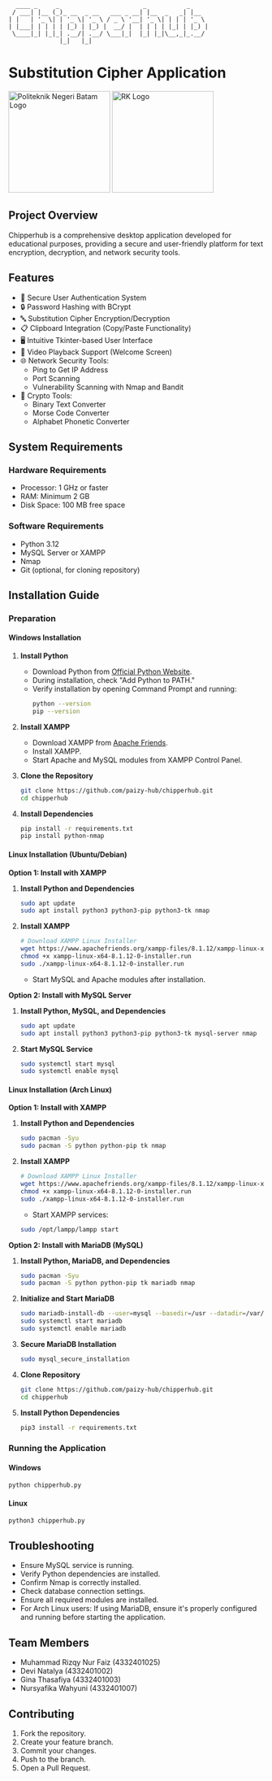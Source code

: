 ```
  ____ _     _                       _           _     
 / ___| |__ (_)_ __  _ __   ___ _ __| |__  _   _| |__  
| |   | '_ \| | '_ \| '_ \ / _ \ '__| '_ \| | | | '_ \ 
| |___| | | | | |_) | |_) |  __/ |  | | | | |_| | |_) |
 \____|_| |_|_| .__/| .__/ \___|_|  |_| |_|\__,_|_.__/ 
              |_|   |_|                                
```
# Substitution Cipher Application
<img src="https://github.com/paizy-hub/chipperhub/blob/main/logopoltek.png" alt="Politeknik Negeri Batam Logo" width="200"/> <img src="https://github.com/paizy-hub/chipperhub/blob/main/logorks.png" alt="RK Logo" width="200"/>

## Project Overview

Chipperhub is a comprehensive desktop application developed for educational purposes, providing a secure and user-friendly platform for text encryption, decryption, and network security tools.

## Features

- 🔐 Secure User Authentication System
- 🔒 Password Hashing with BCrypt
- 🔤 Substitution Cipher Encryption/Decryption
- 📋 Clipboard Integration (Copy/Paste Functionality)
- 🖥️ Intuitive Tkinter-based User Interface
- 🎥 Video Playback Support (Welcome Screen)
- 🌐 Network Security Tools:
  - Ping to Get IP Address
  - Port Scanning
  - Vulnerability Scanning with Nmap and Bandit
- 🔧 Crypto Tools:
  - Binary Text Converter
  - Morse Code Converter
  - Alphabet Phonetic Converter

## System Requirements

### Hardware Requirements
- Processor: 1 GHz or faster
- RAM: Minimum 2 GB
- Disk Space: 100 MB free space

### Software Requirements
- Python 3.12
- MySQL Server or XAMPP
- Nmap
- Git (optional, for cloning repository)

## Installation Guide

### Preparation

#### Windows Installation

1. **Install Python**
   - Download Python from [Official Python Website](https://www.python.org/downloads/).
   - During installation, check "Add Python to PATH."
   - Verify installation by opening Command Prompt and running:
     ```bash
     python --version
     pip --version
     ```

2. **Install XAMPP**
   - Download XAMPP from [Apache Friends](https://www.apachefriends.org/).
   - Install XAMPP.
   - Start Apache and MySQL modules from XAMPP Control Panel.

3. **Clone the Repository**
   ```bash
   git clone https://github.com/paizy-hub/chipperhub.git
   cd chipperhub
   ```

4. **Install Dependencies**
   ```bash
   pip install -r requirements.txt
   pip install python-nmap
   ```

#### Linux Installation (Ubuntu/Debian)

**Option 1: Install with XAMPP**
1. **Install Python and Dependencies**
   ```bash
   sudo apt update
   sudo apt install python3 python3-pip python3-tk nmap
   ```

2. **Install XAMPP**
   ```bash
   # Download XAMPP Linux Installer
   wget https://www.apachefriends.org/xampp-files/8.1.12/xampp-linux-x64-8.1.12-0-installer.run
   chmod +x xampp-linux-x64-8.1.12-0-installer.run
   sudo ./xampp-linux-x64-8.1.12-0-installer.run
   ```
   - Start MySQL and Apache modules after installation.

**Option 2: Install with MySQL Server**
1. **Install Python, MySQL, and Dependencies**
   ```bash
   sudo apt update
   sudo apt install python3 python3-pip python3-tk mysql-server nmap
   ```

2. **Start MySQL Service**
   ```bash
   sudo systemctl start mysql
   sudo systemctl enable mysql
   ```

#### Linux Installation (Arch Linux)

**Option 1: Install with XAMPP**
1. **Install Python and Dependencies**
   ```bash
   sudo pacman -Syu
   sudo pacman -S python python-pip tk nmap
   ```

2. **Install XAMPP**
   ```bash
   # Download XAMPP Linux Installer
   wget https://www.apachefriends.org/xampp-files/8.1.12/xampp-linux-x64-8.1.12-0-installer.run
   chmod +x xampp-linux-x64-8.1.12-0-installer.run
   sudo ./xampp-linux-x64-8.1.12-0-installer.run
   ```
   - Start XAMPP services:
   ```bash
   sudo /opt/lampp/lampp start
   ```

**Option 2: Install with MariaDB (MySQL)**
1. **Install Python, MariaDB, and Dependencies**
   ```bash
   sudo pacman -Syu
   sudo pacman -S python python-pip tk mariadb nmap
   ```

2. **Initialize and Start MariaDB**
   ```bash
   sudo mariadb-install-db --user=mysql --basedir=/usr --datadir=/var/lib/mysql
   sudo systemctl start mariadb
   sudo systemctl enable mariadb
   ```

3. **Secure MariaDB Installation**
   ```bash
   sudo mysql_secure_installation
   ```

3. **Clone Repository**
   ```bash
   git clone https://github.com/paizy-hub/chipperhub.git
   cd chipperhub
   ```

4. **Install Python Dependencies**
   ```bash
   pip3 install -r requirements.txt
   ```

### Running the Application

#### Windows
```bash
python chipperhub.py
```

#### Linux
```bash
python3 chipperhub.py
```

## Troubleshooting

- Ensure MySQL service is running.
- Verify Python dependencies are installed.
- Confirm Nmap is correctly installed.
- Check database connection settings.
- Ensure all required modules are installed.
- For Arch Linux users: If using MariaDB, ensure it's properly configured and running before starting the application.

## Team Members

- Muhammad Rizqy Nur Faiz (4332401025)
- Devi Natalya (4332401002)
- Gina Thasafiya (4332401003)
- Nursyafika Wahyuni (4332401007)

## Contributing

1. Fork the repository.
2. Create your feature branch.
3. Commit your changes.
4. Push to the branch.
5. Open a Pull Request.
